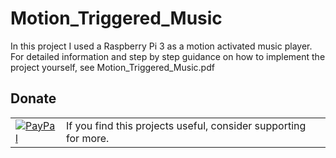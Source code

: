 # Motion_Triggered_Music
In this project I used a Raspberry Pi 3 as a motion activated music player.  
For detailed information and step by step guidance on how to implement the project yourself, see Motion_Triggered_Music.pdf


## Donate
<table>
  <tr>
    <td>
      <a href="https://www.paypal.com/donate/?hosted_button_id=2KT8RWKM83QZJ">
        <img src="https://img.icons8.com/?size=100&id=hve05CyaEd2a&format=png&color=000000" alt="PayPal">
      </a>
    </td>
    <td>
      If you find this projects useful, consider supporting for more.
    </td>
  </tr>
</table>
